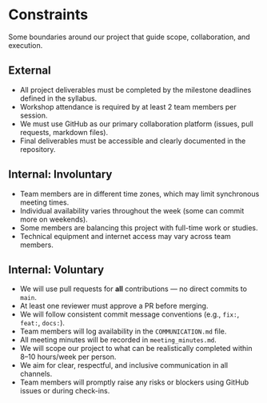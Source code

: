 # Constraints
Some boundaries around our project that guide scope, collaboration, and execution.

## External
- All project deliverables must be completed by the milestone deadlines defined in the syllabus.
- Workshop attendance is required by at least 2 team members per session.
- We must use GitHub as our primary collaboration platform (issues, pull requests, markdown files).
- Final deliverables must be accessible and clearly documented in the repository.

## Internal: Involuntary
- Team members are in different time zones, which may limit synchronous meeting times.
- Individual availability varies throughout the week (some can commit more on weekends).
- Some members are balancing this project with full-time work or studies.
- Technical equipment and internet access may vary across team members.

## Internal: Voluntary
- We will use pull requests for **all** contributions — no direct commits to `main`.
- At least one reviewer must approve a PR before merging.
- We will follow consistent commit message conventions (e.g., `fix:`, `feat:`, `docs:`).
- Team members will log availability in the `COMMUNICATION.md` file.
- All meeting minutes will be recorded in `meeting_minutes.md`.
- We will scope our project to what can be realistically completed within 8–10 hours/week per person.
- We aim for clear, respectful, and inclusive communication in all channels.
- Team members will promptly raise any risks or blockers using GitHub issues or during check-ins.

